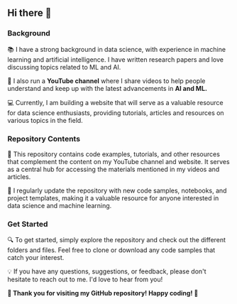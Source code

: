 ## Hi there 👋


### Background <br>
📚 I have a strong background in data science, with experience in machine learning and artificial intelligence. I have written research papers and love discussing topics related to ML and AI.

🎥 I also run a <b> YouTube channel</b> where I share videos to help people understand and keep up with the latest advancements in <b>AI and ML.</b>

💻 Currently, I am building a website that will serve as a valuable resource for data science enthusiasts, providing tutorials, articles and resources on various topics in the field.
<br>
### Repository Contents <br>
📂 This repository contains code examples, tutorials, and other resources that complement the content on my YouTube channel and website. It serves as a central hub for accessing the materials mentioned in my videos and articles.

🔄 I regularly update the repository with new code samples, notebooks, and project templates, making it a valuable resource for anyone interested in data science and machine learning.

### Get Started <br>
🔍 To get started, simply explore the repository and check out the different folders and files. Feel free to clone or download any code samples that catch your interest.

💡 If you have any questions, suggestions, or feedback, please don't hesitate to reach out to me. I'd love to hear from you!

<b>🌟 Thank you for visiting my GitHub repository! Happy coding! 🚀</b>
